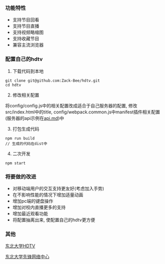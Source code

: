 ### 功能特性

* 支持节目回看
* 支持节目直播
* 支持视频略缩图
* 支持收藏节目
* 兼容主流浏览器

### 配置自己的hdtv
1. 下载代码到本地
```
git clone git@github.com:Zack-Bee/hdtv.git
cd hdtv
```

2. 修改相关配置

将config/config.js中的相关配置改成适合于自己服务器的配置,
修改src/index.html中的title, config/webpack.common.js中manifest插件相关配置
(服务器的api示例在[api.md](https://github.com/Zack-Bee/hdtv/blob/master/api.md))中

3. 打包生成代码

```
npm run build
// 生成的代码在dist中
```

4. 二次开发

```
npm start
```

### 将要做的改进
* 对移动端用户的交互支持更友好(考虑加入手势)
* 在不影响性能的情况下增加适量动画
* 增加pc端的键盘操作
* 增加对校内直播更多的支持
* 增加最近观看功能
* 将配置抽离出来, 使配置自己的hdtv更方便

### 其他
[东北大学HDTV](https://hdtv.neu6.edu.cn/v1/list/channel/%E7%83%AD%E9%97%A8%E9%A2%91%E9%81%93)

[东北大学先锋网络中心](https://about.neupioneer.com/)
